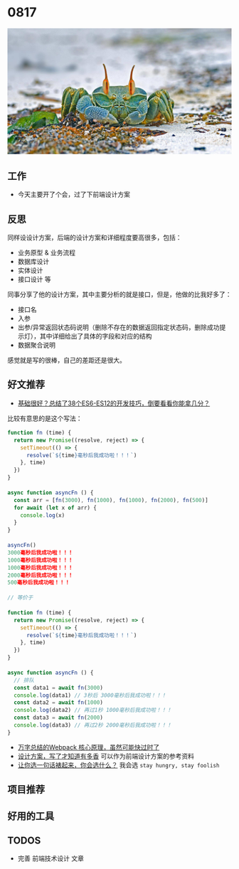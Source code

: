 
# 0817

![](./bg-imgs/0817.jpg)

## 工作

- 今天主要开了个会，过了下前端设计方案

## 反思

同样设设计方案，后端的设计方案和详细程度要高很多，包括：

- 业务原型 & 业务流程
- 数据库设计
- 实体设计
- 接口设计
等

同事分享了他的设计方案，其中主要分析的就是接口，但是，他做的比我好多了：

- 接口名
- 入参
- 出参/异常返回状态码说明（删除不存在的数据返回指定状态码，删除成功提示灯），其中详细给出了具体的字段和对应的结构
- 数据聚合说明

感觉就是写的很棒，自己的差距还是很大。


## 好文推荐

- [基础很好？总结了38个ES6-ES12的开发技巧，倒要看看你能拿几分？](https://juejin.cn/post/6995334897065787422#heading-2)

比较有意思的是这个写法：

```js
function fn (time) {
  return new Promise((resolve, reject) => {
    setTimeout(() => {
      resolve(`${time}毫秒后我成功啦！！！`)
    }, time)
  })
}

async function asyncFn () {
  const arr = [fn(3000), fn(1000), fn(1000), fn(2000), fn(500)]
  for await (let x of arr) {
    console.log(x)
  }
}

asyncFn()
3000毫秒后我成功啦！！！
1000毫秒后我成功啦！！！
1000毫秒后我成功啦！！！
2000毫秒后我成功啦！！！
500毫秒后我成功啦！！！

// 等价于

function fn (time) {
  return new Promise((resolve, reject) => {
    setTimeout(() => {
      resolve(`${time}毫秒后我成功啦！！！`)
    }, time)
  })
}

async function asyncFn () {
  // 排队
  const data1 = await fn(3000)
  console.log(data1) // 3秒后 3000毫秒后我成功啦！！！
  const data2 = await fn(1000)
  console.log(data2) // 再过1秒 1000毫秒后我成功啦！！！
  const data3 = await fn(2000)
  console.log(data3) // 再过2秒 2000毫秒后我成功啦！！！
}

```

- [万字总结的Webpack 核心原理，虽然可能快过时了](https://mp.weixin.qq.com/s/_Hyn_sb8mki6aYTXwVZe6g)
- [设计方案，写了才知道有多香](https://juejin.cn/post/6996819856033054756) 可以作为前端设计方案的参考资料
- [让你选一句话裱起来，你会选什么？](https://juejin.cn/post/6923922117268340750) 我会选 `stay hungry, stay foolish`
## 项目推荐

## 好用的工具

## TODOS

- 完善 前端技术设计 文章